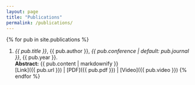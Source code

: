 ```yaml
---
layout: page
title: "Publications"
permalink: /publications/
---
```


{% for pub in site.publications %}
1. *{{ pub.title }}*, {{ pub.author }}, *{{ pub.conference | default: pub.journal }}*, {{ pub.year }}.  
**Abstract:** {{ pub.content | markdownify }}  
[Link]({{ pub.url }}) | [PDF]({{ pub.pdf }}) | [Video]({{ pub.video }})
{% endfor %}
